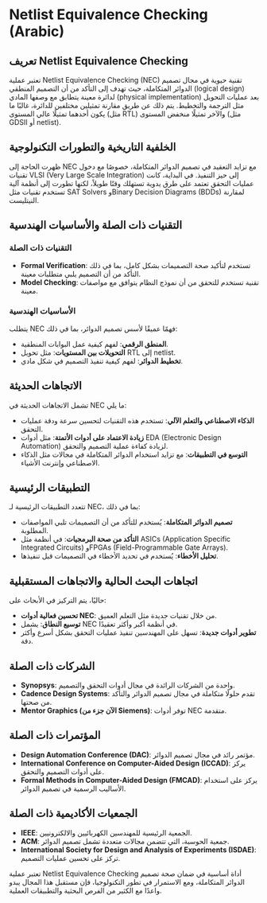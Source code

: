 # Netlist Equivalence Checking (Arabic)

## تعريف Netlist Equivalence Checking

تعتبر عملية Netlist Equivalence Checking (NEC) تقنية حيوية في مجال تصميم الدوائر المتكاملة، حيث تهدف إلى التأكد من أن التصميم المنطقي (logical design) لدائرة معينة يتطابق مع وصفها المادي (physical implementation) بعد عمليات التحويل مثل الترجمة والتخطيط. يتم ذلك عن طريق مقارنة تمثيلين مختلفين للدائرة، غالبًا ما يكون أحدهما تمثيلًا عالي المستوى (مثل RTL) والآخر تمثيلًا منخفض المستوى (مثل GDSII أو netlist). 

## الخلفية التاريخية والتطورات التكنولوجية

ظهرت الحاجة إلى NEC مع تزايد التعقيد في تصميم الدوائر المتكاملة، خصوصًا مع دخول تقنيات VLSI (Very Large Scale Integration) إلى حيز التنفيذ. في البداية، كانت عمليات التحقق تعتمد على طرق يدوية تستهلك وقتًا طويلاً، لكنها تطورت إلى أنظمة آلية تستخدم تقنيات مثل SAT Solvers وBinary Decision Diagrams (BDDs) لمقارنة النيتليست.

## التقنيات ذات الصلة والأساسيات الهندسية

### التقنيات ذات الصلة

- **Formal Verification**: تستخدم لتأكيد صحة التصميمات بشكل كامل، بما في ذلك التأكد من أن التصميم يلبي متطلبات معينة.
- **Model Checking**: تقنية تستخدم للتحقق من أن نموذج النظام يتوافق مع مواصفات معينة.

### الأساسيات الهندسية

يتطلب NEC فهمًا عميقًا لأسس تصميم الدوائر، بما في ذلك:
- **المنطق الرقمي**: لفهم كيفية عمل البوابات المنطقية.
- **التحويلات بين المستويات**: مثل تحويل RTL إلى netlist.
- **تخطيط الدوائر**: لفهم كيفية تنفيذ التصميم في شكل مادي.

## الاتجاهات الحديثة

تشمل الاتجاهات الحديثة في NEC ما يلي:
- **الذكاء الاصطناعي والتعلم الآلي**: تستخدم هذه التقنيات لتحسين سرعة ودقة عمليات التحقق.
- **زيادة الاعتماد على أدوات الأتمتة**: مثل أدوات EDA (Electronic Design Automation) لزيادة كفاءة عملية التصميم والتحقق.
- **التوسع في التطبيقات**: مع تزايد استخدام الدوائر المتكاملة في مجالات مثل الذكاء الاصطناعي وإنترنت الأشياء.

## التطبيقات الرئيسية

تتعدد التطبيقات الرئيسية لـ NEC، بما في ذلك:
- **تصميم الدوائر المتكاملة**: يُستخدم للتأكد من أن التصميمات تلبي المواصفات المطلوبة.
- **التأكد من صحة البرمجيات**: في أنظمة مثل ASICs (Application Specific Integrated Circuits) وFPGAs (Field-Programmable Gate Arrays).
- **تحليل الأخطاء**: يُستخدم في تحديد الأخطاء في التصميمات قبل تنفيذها.

## اتجاهات البحث الحالية والاتجاهات المستقبلية

حاليًا، يتم التركيز في الأبحاث على:
- **تحسين فعالية أدوات NEC**: من خلال تقنيات جديدة مثل التعلم العميق.
- **توسيع النطاق**: يشمل NEC في أنظمة أكبر وأكثر تعقيدًا.
- **تطوير أدوات جديدة**: تسهل على المهندسين تنفيذ عمليات التحقق بشكل أسرع وأكثر دقة.

## الشركات ذات الصلة

- **Synopsys**: واحدة من الشركات الرائدة في مجال أدوات التحقق والتصميم.
- **Cadence Design Systems**: تقدم حلولًا متكاملة في مجال تصميم الدوائر والتأكد من صحتها.
- **Mentor Graphics (الآن جزء من Siemens)**: توفر أدوات NEC متقدمة.

## المؤتمرات ذات الصلة

- **Design Automation Conference (DAC)**: مؤتمر رائد في مجال تصميم الدوائر.
- **International Conference on Computer-Aided Design (ICCAD)**: يركز على أدوات التصميم والتحقق.
- **Formal Methods in Computer-Aided Design (FMCAD)**: يركز على استخدام الأساليب الرسمية في تصميم الدوائر.

## الجمعيات الأكاديمية ذات الصلة

- **IEEE**: الجمعية الرئيسية للمهندسين الكهربائيين والالكترونيين.
- **ACM**: جمعية الحوسبة، التي تتضمن مجالات متعددة تشمل تصميم الدوائر.
- **International Society for Design and Analysis of Experiments (ISDAE)**: تركز على تحسين عمليات التصميم.

تعتبر عملية Netlist Equivalence Checking أداة أساسية في ضمان صحة تصميم الدوائر المتكاملة، ومع الاستمرار في تطور التكنولوجيا، فإن مستقبل هذا المجال يبدو واعدًا مع الكثير من الفرص البحثية والتطبيقات العملية.